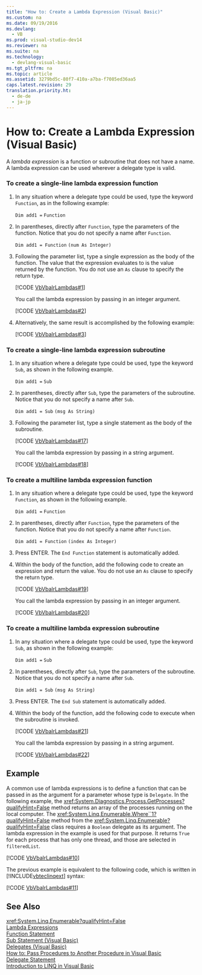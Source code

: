 ```yaml
---
title: "How to: Create a Lambda Expression (Visual Basic)"
ms.custom: na
ms.date: 09/19/2016
ms.devlang: 
  - VB
ms.prod: visual-studio-dev14
ms.reviewer: na
ms.suite: na
ms.technology: 
  - devlang-visual-basic
ms.tgt_pltfrm: na
ms.topic: article
ms.assetid: 3279bd5c-80f7-410a-a7ba-f7085ed36aa5
caps.latest.revision: 29
translation.priority.ht: 
  - de-de
  - ja-jp
---
```

# How to: Create a Lambda Expression (Visual Basic)
A *lambda expression* is a function or subroutine that does not have a name. A lambda expression can be used wherever a delegate type is valid.  
  
### To create a single-line lambda expression function  
  
1.  In any situation where a delegate type could be used, type the keyword `Function`, as in the following example:  
  
     `Dim add1 =`   `Function`  
  
2.  In parentheses, directly after `Function`, type the parameters of the function. Notice that you do not specify a name after `Function`.  
  
     `Dim add1 = Function`   `(num As Integer)`  
  
3.  Following the parameter list, type a single expression as the body of the function. The value that the expression evaluates to is the value returned by the function. You do not use an `As` clause to specify the return type.  
  
     [!CODE [VbVbalrLambdas#1](../CodeSnippet/VS_Snippets_VBCSharp/VbVbalrLambdas#1)]  
  
     You call the lambda expression by passing in an integer argument.  
  
     [!CODE [VbVbalrLambdas#2](../CodeSnippet/VS_Snippets_VBCSharp/VbVbalrLambdas#2)]  
  
4.  Alternatively, the same result is accomplished by the following example:  
  
     [!CODE [VbVbalrLambdas#3](../CodeSnippet/VS_Snippets_VBCSharp/VbVbalrLambdas#3)]  
  
### To create a single-line lambda expression subroutine  
  
1.  In any situation where a delegate type could be used, type the keyword `Sub`, as shown in the following example.  
  
     `Dim add1 =`   `Sub`  
  
2.  In parentheses, directly after `Sub`, type the parameters of the subroutine. Notice that you do not specify a name after `Sub`.  
  
     `Dim add1 = Sub`   `(msg As String)`  
  
3.  Following the parameter list, type a single statement as the body of the subroutine.  
  
     [!CODE [VbVbalrLambdas#17](../CodeSnippet/VS_Snippets_VBCSharp/VbVbalrLambdas#17)]  
  
     You call the lambda expression by passing in a string argument.  
  
     [!CODE [VbVbalrLambdas#18](../CodeSnippet/VS_Snippets_VBCSharp/VbVbalrLambdas#18)]  
  
### To create a multiline lambda expression function  
  
1.  In any situation where a delegate type could be used, type the keyword `Function`, as shown in the following example.  
  
     `Dim add1 =`   `Function`  
  
2.  In parentheses, directly after `Function`, type the parameters of the function. Notice that you do not specify a name after `Function`.  
  
     `Dim add1 = Function`   `(index As Integer)`  
  
3.  Press ENTER. The `End Function` statement is automatically added.  
  
4.  Within the body of the function, add the following code to create an expression and return the value. You do not use an `As` clause to specify the return type.  
  
     [!CODE [VbVbalrLambdas#19](../CodeSnippet/VS_Snippets_VBCSharp/VbVbalrLambdas#19)]  
  
     You call the lambda expression by passing in an integer argument.  
  
     [!CODE [VbVbalrLambdas#20](../CodeSnippet/VS_Snippets_VBCSharp/VbVbalrLambdas#20)]  
  
### To create a multiline lambda expression subroutine  
  
1.  In any situation where a delegate type could be used, type the keyword `Sub`, as shown in the following example:  
  
     `Dim add1 =`   `Sub`  
  
2.  In parentheses, directly after `Sub`, type the parameters of the subroutine. Notice that you do not specify a name after `Sub`.  
  
     `Dim add1 = Sub`  `(msg As String)`  
  
3.  Press ENTER. The `End Sub` statement is automatically added.  
  
4.  Within the body of the function, add the following code to execute when the subroutine is invoked.  
  
     [!CODE [VbVbalrLambdas#21](../CodeSnippet/VS_Snippets_VBCSharp/VbVbalrLambdas#21)]  
  
     You call the lambda expression by passing in a string argument.  
  
     [!CODE [VbVbalrLambdas#22](../CodeSnippet/VS_Snippets_VBCSharp/VbVbalrLambdas#22)]  
  
## Example  
 A common use of lambda expressions is to define a function that can be passed in as the argument for a parameter whose type is `Delegate`. In the following example, the <xref:System.Diagnostics.Process.GetProcesses?qualifyHint=False> method returns an array of the processes running on the local computer. The <xref:System.Linq.Enumerable.Where``1?qualifyHint=False> method from the <xref:System.Linq.Enumerable?qualifyHint=False> class requires a `Boolean` delegate as its argument. The lambda expression in the example is used for that purpose. It returns `True` for each process that has only one thread, and those are selected in `filteredList`.  
  
 [!CODE [VbVbalrLambdas#10](../CodeSnippet/VS_Snippets_VBCSharp/VbVbalrLambdas#10)]  
  
 The previous example is equivalent to the following code, which is written in [!INCLUDE[vbteclinqext](../vs140/includes/vbteclinqext_md.md)] syntax:  
  
 [!CODE [VbVbalrLambdas#11](../CodeSnippet/VS_Snippets_VBCSharp/VbVbalrLambdas#11)]  
  
## See Also  
 <xref:System.Linq.Enumerable?qualifyHint=False>   
 [Lambda Expressions](../vs140/Lambda-Expressions--Visual-Basic-.md)   
 [Function Statement](../Topic/Function%20Statement%20\(Visual%20Basic\).md)   
 [Sub Statement (Visual Basic)](../Topic/Sub%20Statement%20\(Visual%20Basic\).md)   
 [Delegates (Visual Basic)](../Topic/Delegates%20\(Visual%20Basic\).md)   
 [How to: Pass Procedures to Another Procedure in Visual Basic](../vs140/How-to--Pass-Procedures-to-Another-Procedure-in-Visual-Basic.md)   
 [Delegate Statement](../vs140/Delegate-Statement.md)   
 [Introduction to LINQ in Visual Basic](../Topic/Introduction%20to%20LINQ%20in%20Visual%20Basic.md)